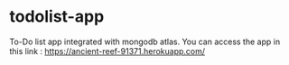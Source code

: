# todolist-app
To-Do list app integrated with mongodb atlas.
You can access the app in this link : https://ancient-reef-91371.herokuapp.com/
